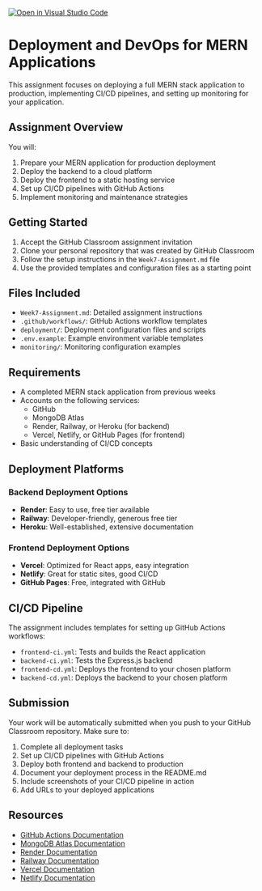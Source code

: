 [![Open in Visual Studio Code](https://classroom.github.com/assets/open-in-vscode-2e0aaae1b6195c2367325f4f02e2d04e9abb55f0b24a779b69b11b9e10269abc.svg)](https://classroom.github.com/online_ide?assignment_repo_id=19983635&assignment_repo_type=AssignmentRepo)
# Deployment and DevOps for MERN Applications

This assignment focuses on deploying a full MERN stack application to production, implementing CI/CD pipelines, and setting up monitoring for your application.

## Assignment Overview

You will:
1. Prepare your MERN application for production deployment
2. Deploy the backend to a cloud platform
3. Deploy the frontend to a static hosting service
4. Set up CI/CD pipelines with GitHub Actions
5. Implement monitoring and maintenance strategies

## Getting Started

1. Accept the GitHub Classroom assignment invitation
2. Clone your personal repository that was created by GitHub Classroom
3. Follow the setup instructions in the `Week7-Assignment.md` file
4. Use the provided templates and configuration files as a starting point

## Files Included

- `Week7-Assignment.md`: Detailed assignment instructions
- `.github/workflows/`: GitHub Actions workflow templates
- `deployment/`: Deployment configuration files and scripts
- `.env.example`: Example environment variable templates
- `monitoring/`: Monitoring configuration examples

## Requirements

- A completed MERN stack application from previous weeks
- Accounts on the following services:
  - GitHub
  - MongoDB Atlas
  - Render, Railway, or Heroku (for backend)
  - Vercel, Netlify, or GitHub Pages (for frontend)
- Basic understanding of CI/CD concepts

## Deployment Platforms

### Backend Deployment Options
- **Render**: Easy to use, free tier available
- **Railway**: Developer-friendly, generous free tier
- **Heroku**: Well-established, extensive documentation

### Frontend Deployment Options
- **Vercel**: Optimized for React apps, easy integration
- **Netlify**: Great for static sites, good CI/CD
- **GitHub Pages**: Free, integrated with GitHub

## CI/CD Pipeline

The assignment includes templates for setting up GitHub Actions workflows:
- `frontend-ci.yml`: Tests and builds the React application
- `backend-ci.yml`: Tests the Express.js backend
- `frontend-cd.yml`: Deploys the frontend to your chosen platform
- `backend-cd.yml`: Deploys the backend to your chosen platform

## Submission

Your work will be automatically submitted when you push to your GitHub Classroom repository. Make sure to:

1. Complete all deployment tasks
2. Set up CI/CD pipelines with GitHub Actions
3. Deploy both frontend and backend to production
4. Document your deployment process in the README.md
5. Include screenshots of your CI/CD pipeline in action
6. Add URLs to your deployed applications

## Resources

- [GitHub Actions Documentation](https://docs.github.com/en/actions)
- [MongoDB Atlas Documentation](https://docs.atlas.mongodb.com/)
- [Render Documentation](https://render.com/docs)
- [Railway Documentation](https://docs.railway.app/)
- [Vercel Documentation](https://vercel.com/docs)
- [Netlify Documentation](https://docs.netlify.com/) 